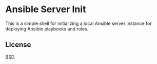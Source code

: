Ansible Server Init
=========

This is a simple shell for initializing a local Ansible server instance for deploying Ansible playbooks and roles. 


License
-------

BSD

